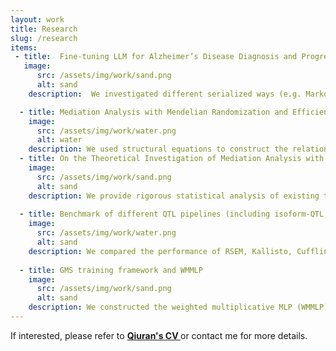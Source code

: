 ```yaml
---
layout: work
title: Research
slug: /research
items:
 - title:  Fine-tuning LLM for Alzheimer’s Disease Diagnosis and Progression Prediction
   image:
      src: /assets/img/work/sand.png
      alt: sand
    description:  We investigated different serialized ways (e.g. Markdown, plain text, feature-wise, and visit-wise) for longitudinal tabular data from ADNI and HABS-HD as LLM inputs and finetuned Llama 3 and Llama 3.1 tailored to Alzheimer’s disease outcomes prediction. We are working on developing a statistical metric to construct an $\alpha$-\level confidence set to characterize the variable importance under the LLM context.

  - title: Mediation Analysis with Mendelian Randomization and Efficient Multiple GWAS Integration
    image:
      src: /assets/img/work/water.png
      alt: water
    description: We used structural equations to construct the relationship between mediator, exposure, and outcome effect based on the causal diagram. A three-step procedure was designed for conducting mediation analysis with integrated multiple GWAS using joint rerandomization and Rao-blackwellization to eliminate the **measurement error bias**, **the winner's curse**, **the loser's curse**, and **the imperfect IV selection issue**. See <a href="https://arxiv.org/abs/2312.10563"> preprint </a>, links to <a href="https://github.com/LQRrrrr/MAGIC"> code </a> and <a href="https://github.com/LQRrrrr/MR.Rerand"> package </a>.
  - title: On the Theoretical Investigation of Mediation Analysis with Mendelian Randomization and Summary Data
    image:
      src: /assets/img/work/sand.png
      alt: sand
    description: We provide rigorous statistical analysis of existing two popular frameworks for conducting mediation analysis with Mendelian Randomization. See <a href="https://drive.google.com/file/d/1kk7PRwMGYdazYJ7uE_MpJzFosRn3mWxi/view"> preprint </a>.
  
  - title: Benchmark of different QTL pipelines (including isoform-QTL, eQTL, and splicing-QTL)
    image:
      src: /assets/img/work/water.png
      alt: sand
    description: We compared the performance of RSEM, Kallisto, Cufflinks, Salmon + FastQTL, eQTL, and Leafcutter on the simulated dataset. We empirically demonstrated isoform-QTL pipelines outperform all others. Among all isoform-QTL pipelines, Cufflinks has the best performance in terms of power and false discovery rate. See  <a href="https://drive.google.com/file/d/1CQuQivzTD9LEZt5vPYFq9fZhVUDJVb_6/view?usp=sharing"> slides</a> (preparing Manuscript).
  
  - title: GMS training framework and WMMLP
    image:
      src: /assets/img/work/sand.png
      alt: sand
    description: We constructed the weighted multiplicative MLP (WMMLP) in PyTorch based on Taylor expansion of M estimators and used neural networks to solve M-estimation problem under the bootstrap and cross validation context. See  <a href="https://drive.google.com/file/d/1hN_bLWVfeioHlpYY2CtSDO2_Hv24f_6w/view?usp=sharing"> final summer research report</a>.  
---
```



If interested, please refer to <strong><a href="https://drive.google.com/file/d/1YCf2JEATVFkbi0evi93oLjf6YHmA1z-q/view?usp=sharing" target="_blank"> Qiuran's CV </a></strong> or contact me for more details.
<br />
<br />
